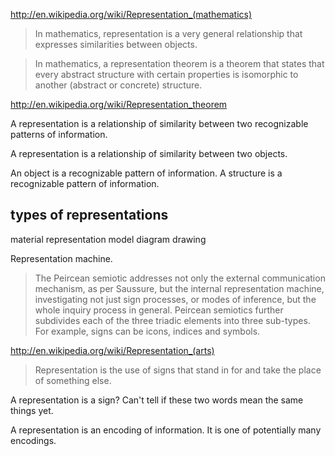 
http://en.wikipedia.org/wiki/Representation_(mathematics)

> In mathematics, representation is a very general relationship that expresses similarities between objects.

> In mathematics, a representation theorem is a theorem that states that every abstract structure with certain properties is isomorphic to another (abstract or concrete) structure.

http://en.wikipedia.org/wiki/Representation_theorem

A representation is a relationship of similarity between two recognizable patterns of information.

A representation is a relationship of similarity between two objects.

An object is a recognizable pattern of information.
A structure is a recognizable pattern of information.

## types of representations

material representation
  model
  diagram
  drawing

Representation machine.

> The Peircean semiotic addresses not only the external communication mechanism, as per Saussure, but the internal representation machine, investigating not just sign processes, or modes of inference, but the whole inquiry process in general. Peircean semiotics further subdivides each of the three triadic elements into three sub-types. For example, signs can be icons, indices and symbols.

http://en.wikipedia.org/wiki/Representation_(arts)

> Representation is the use of signs that stand in for and take the place of something else.

A representation is a sign? Can't tell if these two words mean the same things yet.

A representation is an encoding of information. It is one of potentially many encodings.
